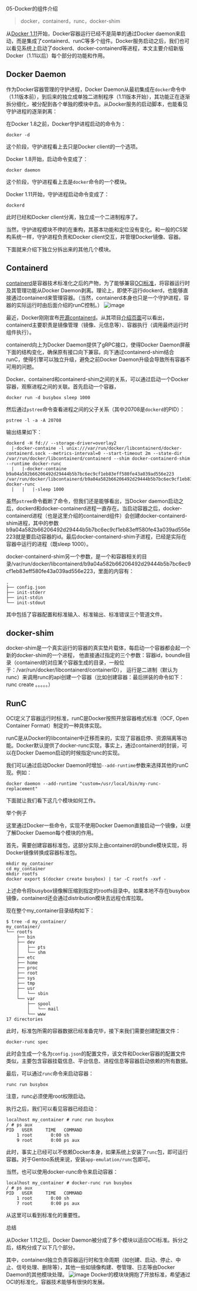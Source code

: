 05-Docker的组件介绍

> docker，containerd，runc，docker-shim

从[Docker 1.11](https://github.com/docker/docker/releases/tag/v1.11.1)开始，Docker容器运行已经不是简单的通过Docker daemon来启动，而是集成了containerd、runC等多个组件。Docker服务启动之后，我们也可以看见系统上启动了dockerd、docker-containerd等进程，本文主要介绍新版Docker（1.11以后）每个部分的功能和作用。

## Docker Daemon

作为Docker容器管理的守护进程，Docker Daemon从最初集成在`docker`命令中（1.11版本前），到后来的独立成单独二进制程序（1.11版本开始），其功能正在逐渐拆分细化，被分配到各个单独的模块中去。从Docker服务的启动脚本，也能看见守护进程的逐渐剥离：

在Docker 1.8之前，Docker守护进程启动的命令为：

```shell
docker -d
```

这个阶段，守护进程看上去只是Docker client的一个选项。

Docker 1.8开始，启动命令变成了：

```shell
docker daemon
```

这个阶段，守护进程看上去是`docker`命令的一个模块。

Docker 1.11开始，守护进程启动命令变成了：

```shell
dockerd
```

此时已经和Docker client分离，独立成一个二进制程序了。

当然，守护进程模块不停的在重构，其基本功能和定位没有变化。和一般的CS架构系统一样，守护进程负责和Docker client交互，并管理Docker镜像、容器。

下面就来介绍下独立分拆出来的其他几个模块。

## Containerd

[containerd](https://github.com/docker/containerd)是容器技术标准化之后的产物，为了能够兼容[OCI标准](https://www.opencontainers.org/)，将容器运行时及其管理功能从Docker Daemon剥离。理论上，即使不运行dockerd，也能够直接通过containerd来管理容器。（当然，containerd本身也只是一个守护进程，容器的实际运行时由后面介绍的runC控制。）
![image](http://upload-images.jianshu.io/upload_images/8911567-132e0c0087881517.png?imageMogr2/auto-orient/strip%7CimageView2/2/w/1240)

最近，Docker刚刚宣布[开源containerd](http://www.infoq.com/cn/news/2017/01/Docker-Containerd-OCI-1)。从其项目[介绍页面](https://github.com/docker/containerd/blob/master/design/architecture.md)可以看出，containerd主要职责是镜像管理（镜像、元信息等）、容器执行（调用最终运行时组件执行）。

containerd向上为Docker Daemon提供了gRPC接口，使得Docker Daemon屏蔽下面的结构变化，确保原有接口向下兼容。向下通过containerd-shim结合runC，使得引擎可以独立升级，避免之前Docker Daemon升级会导致所有容器不可用的问题。

Docker、containerd和containerd-shim之间的关系，可以通过启动一个Docker容器，观察进程之间的关联。首先启动一个容器，

```
docker run -d busybox sleep 1000
```

然后通过`pstree`命令查看进程之间的父子关系（其中20708是`dockerd`的PID）：

```
pstree -l -a -A 20708
```

输出结果如下：

```
dockerd -H fd:// --storage-driver=overlay2
  |-docker-containe -l unix:///var/run/docker/libcontainerd/docker-containerd.sock --metrics-interval=0 --start-timeout 2m --state-dir /var/run/docker/libcontainerd/containerd --shim docker-containerd-shim --runtime docker-runc
  |   |-docker-containe b9a04a582b66206492d29444b5b7bc6ec9cf1eb83eff580fe43a039ad556e223 /var/run/docker/libcontainerd/b9a04a582b66206492d29444b5b7bc6ec9cf1eb83eff580fe43a039ad556e223 docker-runc
  |   |   |-sleep 1000
```

虽然`pstree`命令截断了命令，但我们还是能够看出，当Docker daemon启动之后，dockerd和docker-containerd进程一直存在。当启动容器之后，docker-containerd进程（也是这里介绍的containerd组件）会创建docker-containerd-shim进程，其中的参数b9a04a582b66206492d29444b5b7bc6ec9cf1eb83eff580fe43a039ad556e223就是要启动容器的id。最后docker-containerd-shim子进程，已经是实际在容器中运行的进程（既sleep 1000）。

docker-containerd-shim另一个参数，是一个和容器相关的目录/var/run/docker/libcontainerd/b9a04a582b66206492d29444b5b7bc6ec9cf1eb83eff580fe43a039ad556e223，里面的内容有：

```
.
├── config.json
├── init-stderr
├── init-stdin
└── init-stdout
```

其中包括了容器配置和标准输入、标准输出、标准错误三个管道文件。

## docker-shim

docker-shim是一个真实运行的容器的真实垫片载体，每启动一个容器都会起一个新的docker-shim的一个进程， 
他直接通过指定的三个参数：容器id，boundle目录（containerd的对应某个容器生成的目录，一般位于：/var/run/docker/libcontainerd/containerID）， 
运行是二进制（默认为runc）来调用runc的api创建一个容器（比如创建容器：最后拼装的命令如下：runc create 。。。。。）

## RunC

OCI定义了容器运行时标准，runC是Docker按照开放容器格式标准（OCF, Open Container Format）制定的一种具体实现。

runC是从Docker的libcontainer中迁移而来的，实现了容器启停、资源隔离等功能。Docker默认提供了docker-runc实现，事实上，通过containerd的封装，可以在Docker Daemon启动的时候指定runc的实现。

我们可以通过启动Docker Daemon时增加`--add-runtime`参数来选择其他的runC现。例如：

```
docker daemon --add-runtime "custom=/usr/local/bin/my-runc-replacement"
```

下面就让我们看下这几个模块如何工作。

举个例子

这里通过Docker一些命令，实现不使用Docker Daemon直接启动一个镜像，以便了解Docker Daemon每个模块的作用。

首先，需要创建容器标准包，这部分实际上由containerd的bundle模块实现，将Docker镜像转换成容器标准包。

```
mkdir my_container
cd my_container
mkdir rootfs
docker export $(docker create busybox) | tar -C rootfs -xvf -
```

上述命令将busybox镜像解压缩到指定的rootfs目录中。如果本地不存在busybox镜像，containerd还会通过distribution模块去远程仓库拉取。

现在整个my_container目录结构如下：

```
$ tree -d my_container/
my_container/
└── rootfs
    ├── bin
    ├── dev
    │   ├── pts
    │   └── shm
    ├── etc
    ├── home
    ├── proc
    ├── root
    ├── sys
    ├── tmp
    ├── usr
    │   └── sbin
    └── var
        ├── spool
        │   └── mail
        └── www
17 directories
```

此时，标准包所需的容器数据已经准备完毕，接下来我们需要创建配置文件：

```
docker-runc spec
```

此时会生成一个名为`config.json`的配置文件，该文件和Docker容器的配置文件类似，主要包含容器挂载信息、平台信息、进程信息等容器启动依赖的所有数据。

最后，可以通过`runc`命令来启动容器：

```
runc run busybox
```

注意，runc必须使用root权限启动。

执行之后，我们可以看见容器已经启动：

```
localhost my_container # runc run busybox
/ # ps aux
PID   USER     TIME   COMMAND
    1 root       0:00 sh
    9 root       0:00 ps aux
```

此时，事实上已经可以不依赖Docker本身，如果系统上安装了`runc`包，即可运行容器。对于Gentoo系统来说，安装`app-emulation/runc`包即可。

当然，也可以使用docker-runc命令来启动容器：

```
localhost my_container # docker-runc run busybox
/ # ps aux
PID   USER     TIME   COMMAND
    1 root       0:00 sh
    7 root       0:00 ps aux
```

从这里可以看到标准化的重要性。

总结

从Docker 1.11之后，Docker Daemon被分成了多个模块以适应OCI标准。拆分之后，结构分成了以下几个部分。

其中，containerd独立负责容器运行时和生命周期（如创建、启动、停止、中止、信号处理、删除等），其他一些如镜像构建、卷管理、日志等由Docker Daemon的其他模块处理。
![image](http://upload-images.jianshu.io/upload_images/8911567-a2909ee9253d3e1a.png?imageMogr2/auto-orient/strip%7CimageView2/2/w/1240)
Docker的模块块拥抱了开放标准，希望通过OCI的标准化，容器技术能够有很快的发展。
